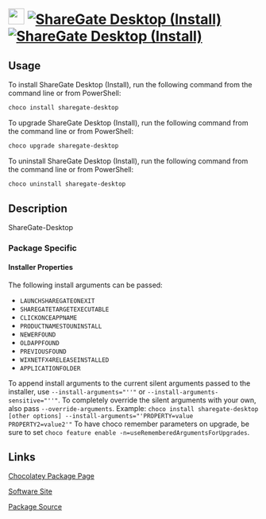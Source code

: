 ﻿# <img src="https://cdn.jsdelivr.net/gh/strausmann/ChocolateyPackages/icons/sharegate-desktop.svg" width="32" height="32"/> [![ShareGate Desktop (Install)](https://img.shields.io/chocolatey/v/sharegate-desktop.svg?label=ShareGate+Desktop+(Install))](https://community.chocolatey.org/packages/sharegate-desktop) [![ShareGate Desktop (Install)](https://img.shields.io/chocolatey/dt/sharegate-desktop.svg)](https://community.chocolatey.org/packages/sharegate-desktop)

## Usage

To install ShareGate Desktop (Install), run the following command from the command line or from PowerShell:

```powershell
choco install sharegate-desktop
```

To upgrade ShareGate Desktop (Install), run the following command from the command line or from PowerShell:

```powershell
choco upgrade sharegate-desktop
```

To uninstall ShareGate Desktop (Install), run the following command from the command line or from PowerShell:

```powershell
choco uninstall sharegate-desktop
```

## Description

ShareGate-Desktop

### Package Specific
#### Installer Properties
The following install arguments can be passed:
 * `LAUNCHSHAREGATEONEXIT`
 * `SHAREGATETARGETEXECUTABLE`
 * `CLICKONCEAPPNAME`
 * `PRODUCTNAMESTOUNINSTALL`
 * `NEWERFOUND`
 * `OLDAPPFOUND`
 * `PREVIOUSFOUND`
 * `WIXNETFX4RELEASEINSTALLED`
 * `APPLICATIONFOLDER`

To append install arguments to the current silent arguments passed to the installer, use `--install-arguments="''"` or `--install-arguments-sensitive="''"`. To completely override the silent arguments with your own, also pass `--override-arguments`.
 Example: `choco install sharegate-desktop [other options] --install-arguments="'PROPERTY=value PROPERTY2=value2'"`
To have choco remember parameters on upgrade, be sure to set `choco feature enable -n=useRememberedArgumentsForUpgrades`.
    

## Links

[Chocolatey Package Page](https://community.chocolatey.org/packages/sharegate-desktop)

[Software Site](https://sharegate.com/products/sharegate-desktop)

[Package Source](https://github.com/strausmann/ChocolateyPackages/tree/master/manual/sharegate-desktop)

